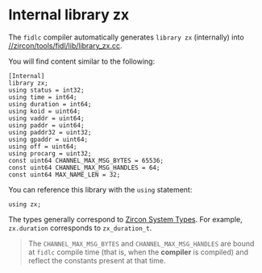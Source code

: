 
# Internal library zx

The `fidlc` compiler automatically generates `library zx` (internally) into
[//zircon/tools/fidl/lib/library_zx.cc](/zircon/tools/fidl/lib/library_zx.cc).

You will find content similar to the following:

```fidl
[Internal]
library zx;
using status = int32;
using time = int64;
using duration = int64;
using koid = uint64;
using vaddr = uint64;
using paddr = uint64;
using paddr32 = uint32;
using gpaddr = uint64;
using off = uint64;
using procarg = uint32;
const uint64 CHANNEL_MAX_MSG_BYTES = 65536;
const uint64 CHANNEL_MAX_MSG_HANDLES = 64;
const uint64 MAX_NAME_LEN = 32;
```

You can reference this library with the `using` statement:

```fidl
using zx;
```

The types generally correspond to [Zircon System
Types](/docs/development/api/system.md#types). For example,
`zx.duration` corresponds to `zx_duration_t`.

> The `CHANNEL_MAX_MSG_BYTES` and `CHANNEL_MAX_MSG_HANDLES`
> are bound at `fidlc` compile time (that is, when the **compiler**
> is compiled) and reflect the constants present at that time.

